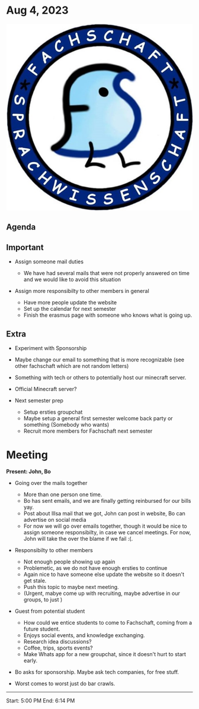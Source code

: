 # Aug 4, 2023

![Logo](logo.jpg)

## Agenda

## Important
- Assign someone mail duties
  - We have had several mails that were not properly answered on time and we would like to avoid this situation

- Assign more responsibilty to other members in general
  - Have more people update the website
  - Set up the calendar for next semester
  - Finish the erasmus page with someone who knows what is going up. 


## Extra
-  Experiment with Sponsorship

  - Maybe change our email to something that is more recognizable (see other fachschaft which are not random letters)
  - Something with tech or others to potentially host our minecraft server. 
  
- Official Minecraft server?

- Next semester prep
  - Setup ersties groupchat
  - Maybe setup a general first semester welcome back party or something (Somebody who wants)
  - Recruit more members for Fachschaft next semester

# Meeting


**Present: John, Bo**

- Going over the mails together
    - More than one person one time. 
    - Bo has sent emails, and we are finally getting reinbursed for our bills yay. 
    - Post about Illsa mail that we got, John can post in website, Bo can advertise on social media
    - For now we will go over emails together, though it would be nice to assign someone responsibilty, in case we cancel meetings. For now, John will take the over the blame if we fail :(. 
    
- Responsibilty to other members
  - Not enough people showing up again
  - Problemetic, as we do not have enough ersties to continue
  - Again nice to have someone else update the website so it doesn't get stale. 
  - Push this topic to maybe next meeting. 
  - (Urgent, mabye come up with recruiting, maybe advertise in our groups, to just )
- Guest from potential student
  - How could we entice students to come to Fachschaft, coming from a future student. 
  - Enjoys social events, and knowledge exchanging. 
  - Research idea discussions? 
  - Coffee, trips, sports events? 
  - Make Whats app for a new groupchat, since it doesn't hurt to start early. 
- Bo asks for sponsorship. Maybe ask tech companies, for free stuff. 
- Worst comes to worst just do bar crawls. 
  

  

  

---

Start: 5:00 PM
End: 6:14 PM



